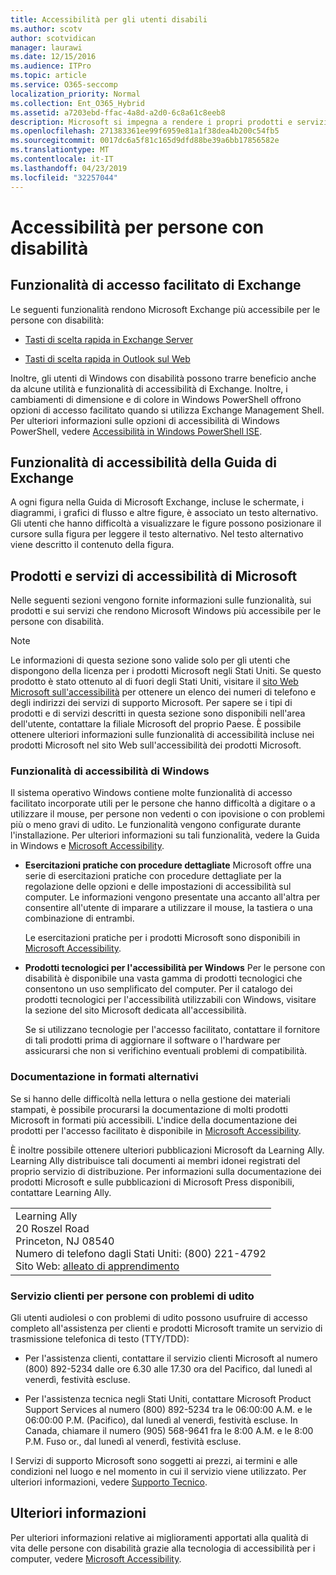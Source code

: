 ```yaml
---
title: Accessibilità per gli utenti disabili
ms.author: scotv
author: scotvidican
manager: laurawi
ms.date: 12/15/2016
ms.audience: ITPro
ms.topic: article
ms.service: O365-seccomp
localization_priority: Normal
ms.collection: Ent_O365_Hybrid
ms.assetid: a7203ebd-ffac-4a8d-a2d0-6c8a61c8eeb8
description: Microsoft si impegna a rendere i propri prodotti e servizi di facile utilizzo per tutti.
ms.openlocfilehash: 271383361ee99f6959e81a1f38dea4b200c54fb5
ms.sourcegitcommit: 0017dc6a5f81c165d9dfd88be39a6bb17856582e
ms.translationtype: MT
ms.contentlocale: it-IT
ms.lasthandoff: 04/23/2019
ms.locfileid: "32257044"
---
```

# <a name="accessibility-for-people-with-disabilities"></a>Accessibilità per persone con disabilità

## <a name="accessibility-features-of-exchange"></a>Funzionalità di accesso facilitato di Exchange

Le seguenti funzionalità rendono Microsoft Exchange più accessibile per le persone con disabilità:
  
- [Tasti di scelta rapida in Exchange Server](http://technet.microsoft.com/library/146b2b52-1ef8-4606-991a-4cf4da694970.aspx)
    
- [Tasti di scelta rapida in Outlook sul Web](https://go.microsoft.com/fwlink/p/?LinkId=268079)
    
Inoltre, gli utenti di Windows con disabilità possono trarre beneficio anche da alcune utilità e funzionalità di accessibilità di Exchange. Inoltre, i cambiamenti di dimensione e di colore in Windows PowerShell offrono opzioni di accesso facilitato quando si utilizza Exchange Management Shell. Per ulteriori informazioni sulle opzioni di accessibilità di Windows PowerShell, vedere [Accessibilità in Windows PowerShell ISE](https://go.microsoft.com/fwlink/p/?LinkId=258240).
  
## <a name="accessibility-features-of-exchange-help"></a>Funzionalità di accessibilità della Guida di Exchange

A ogni figura nella Guida di Microsoft Exchange, incluse le schermate, i diagrammi, i grafici di flusso e altre figure, è associato un testo alternativo. Gli utenti che hanno difficoltà a visualizzare le figure possono posizionare il cursore sulla figura per leggere il testo alternativo. Nel testo alternativo viene descritto il contenuto della figura.
  
## <a name="accessibility-products-and-services-from-microsoft"></a>Prodotti e servizi di accessibilità di Microsoft

Nelle seguenti sezioni vengono fornite informazioni sulle funzionalità, sui prodotti e sui servizi che rendono Microsoft Windows più accessibile per le persone con disabilità.
  
> [!NOTE]
> Le informazioni di questa sezione sono valide solo per gli utenti che dispongono della licenza per i prodotti Microsoft negli Stati Uniti. Se questo prodotto è stato ottenuto al di fuori degli Stati Uniti, visitare il [sito Web Microsoft sull'accessibilità](https://www.microsoft.com/enable) per ottenere un elenco dei numeri di telefono e degli indirizzi dei servizi di supporto Microsoft. Per sapere se i tipi di prodotti e di servizi descritti in questa sezione sono disponibili nell'area dell'utente, contattare la filiale Microsoft del proprio Paese. È possibile ottenere ulteriori informazioni sulle funzionalità di accessibilità incluse nei prodotti Microsoft nel sito Web sull'accessibilità dei prodotti Microsoft. 
  
### <a name="accessibility-features-of-windows"></a>Funzionalità di accessibilità di Windows

Il sistema operativo Windows contiene molte funzionalità di accesso facilitato incorporate utili per le persone che hanno difficoltà a digitare o a utilizzare il mouse, per persone non vedenti o con ipovisione o con problemi più o meno gravi di udito. Le funzionalità vengono configurate durante l'installazione. Per ulteriori informazioni su tali funzionalità, vedere la Guida in Windows e [Microsoft Accessibility](https://go.microsoft.com/fwlink/p/?linkId=18139).
  
- **Esercitazioni pratiche con procedure dettagliate** Microsoft offre una serie di esercitazioni pratiche con procedure dettagliate per la regolazione delle opzioni e delle impostazioni di accessibilità sul computer. Le informazioni vengono presentate una accanto all'altra per consentire all'utente di imparare a utilizzare il mouse, la tastiera o una combinazione di entrambi. 
    
    Le esercitazioni pratiche per i prodotti Microsoft sono disponibili in [Microsoft Accessibility](https://go.microsoft.com/fwlink/p/?linkId=18139).
    
- **Prodotti tecnologici per l'accessibilità per Windows** Per le persone con disabilità è disponibile una vasta gamma di prodotti tecnologici che consentono un uso semplificato del computer. Per il catalogo dei prodotti tecnologici per l'accessibilità utilizzabili con Windows, visitare la sezione del sito Microsoft dedicata all'accessibilità. 
    
    Se si utilizzano tecnologie per l'accesso facilitato, contattare il fornitore di tali prodotti prima di aggiornare il software o l'hardware per assicurarsi che non si verifichino eventuali problemi di compatibilità. 
    
### <a name="documentation-in-alternative-formats"></a>Documentazione in formati alternativi

Se si hanno delle difficoltà nella lettura o nella gestione dei materiali stampati, è possibile procurarsi la documentazione di molti prodotti Microsoft in formati più accessibili. L'indice della documentazione dei prodotti per l'accesso facilitato è disponibile in [Microsoft Accessibility](https://go.microsoft.com/fwlink/p/?linkId=18139). 
  
È inoltre possibile ottenere ulteriori pubblicazioni Microsoft da Learning Ally. Learning Ally distribuisce tali documenti ai membri idonei registrati del proprio servizio di distribuzione. Per informazioni sulla documentazione dei prodotti Microsoft e sulle pubblicazioni di Microsoft Press disponibili, contattare Learning Ally. 
  
||
|:-----|
|Learning Ally  <br/> 20 Roszel Road  <br/> Princeton, NJ 08540  <br/> Numero di telefono dagli Stati Uniti: (800) 221-4792  <br/> Sito Web: [alleato di apprendimento](https://www.learningally.org/) <br/> |
   
### <a name="customer-service-for-people-with-hearing-impairments"></a>Servizio clienti per persone con problemi di udito

Gli utenti audiolesi o con problemi di udito possono usufruire di accesso completo all'assistenza per clienti e prodotti Microsoft tramite un servizio di trasmissione telefonica di testo (TTY/TDD):
  
- Per l'assistenza clienti, contattare il servizio clienti Microsoft al numero (800) 892-5234 dalle ore 6.30 alle 17.30 ora del Pacifico, dal lunedì al venerdì, festività escluse. 
    
- Per l'assistenza tecnica negli Stati Uniti, contattare Microsoft Product Support Services al numero (800) 892-5234 tra le 06:00:00 A.M. e le 06:00:00 P.M. (Pacifico), dal lunedì al venerdì, festività escluse. In Canada, chiamare il numero (905) 568-9641 fra le 8:00 A.M. e le 8:00 P.M. Fuso or., dal lunedì al venerdì, festività escluse. 
    
I Servizi di supporto Microsoft sono soggetti ai prezzi, ai termini e alle condizioni nel luogo e nel momento in cui il servizio viene utilizzato. Per ulteriori informazioni, vedere [Supporto Tecnico](https://go.microsoft.com/fwlink/p/?linkId=18142).
  
## <a name="for-more-information"></a>Ulteriori informazioni

Per ulteriori informazioni relative ai miglioramenti apportati alla qualità di vita delle persone con disabilità grazie alla tecnologia di accessibilità per i computer, vedere [Microsoft Accessibility](http://go.microsoft.com/fwlink/p/?linkId=18139). 
  

